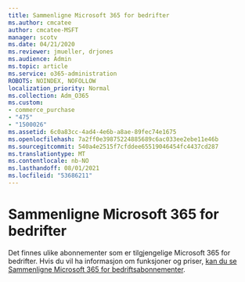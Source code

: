 ```yaml
---
title: Sammenligne Microsoft 365 for bedrifter
ms.author: cmcatee
author: cmcatee-MSFT
manager: scotv
ms.date: 04/21/2020
ms.reviewer: jmueller, drjones
ms.audience: Admin
ms.topic: article
ms.service: o365-administration
ROBOTS: NOINDEX, NOFOLLOW
localization_priority: Normal
ms.collection: Adm_O365
ms.custom:
- commerce_purchase
- "475"
- "1500026"
ms.assetid: 6c0a83cc-4ad4-4e6b-a8ae-89fec74e1675
ms.openlocfilehash: 7a2ff0e39875224885689c6ac033ee2ebe11e46b
ms.sourcegitcommit: 540a4e2515f7cfddee65519046454fc4437cd287
ms.translationtype: MT
ms.contentlocale: nb-NO
ms.lasthandoff: 08/01/2021
ms.locfileid: "53686211"
---
```

# <a name="compare-microsoft-365-for-business"></a>Sammenligne Microsoft 365 for bedrifter

Det finnes ulike abonnementer som er tilgjengelige Microsoft 365 for bedrifter. Hvis du vil ha informasjon om funksjoner og priser, [kan du se Sammenligne Microsoft 365 for bedriftsabonnementer](https://www.microsoft.com/microsoft-365/business/compare-all-microsoft-365-business-products).  